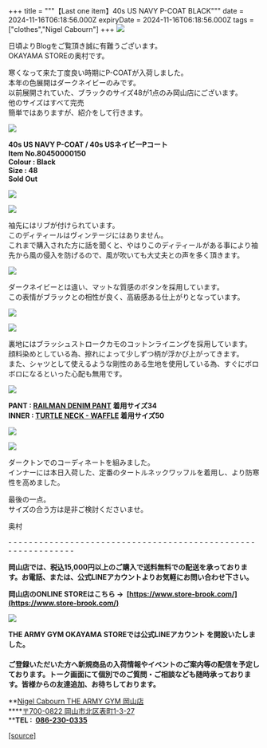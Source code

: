 +++
title = """【Last one item】40s US NAVY P-COAT BLACK"""
date = 2024-11-16T06:18:56.000Z
expiryDate = 2024-11-16T06:18:56.000Z
tags = ["clothes","Nigel Cabourn"]
+++
![](https://cdn.shopify.com/s/files/1/0094/9295/5196/files/IMG_6530_480x480.jpg?v=1731567631)

日頃よりBlogをご覧頂き誠に有難うございます。  
OKAYAMA STOREの奥村です。

寒くなって来た丁度良い時期にP-COATが入荷しました。  
本年の色展開はダークネイビーのみです。  
以前展開されていた、ブラックのサイズ48が1点のみ岡山店にございます。  
他のサイズはすべて完売  
簡単ではありますが、紹介をして行きます。

![](https://cdn.shopify.com/s/files/1/0094/9295/5196/files/IMG_6536_408a0630-8323-4dba-93b9-723c49f8ba92_480x480.jpg?v=1731567622)

**40s US NAVY P-COAT / 40s USネイビーPコート**  
**Item No.80450000150**  
**Colour : Black**  
**Size : 48  
Sold Out**

![](https://cdn.shopify.com/s/files/1/0094/9295/5196/files/IMG_6534_480x480.jpg?v=1731567617)

![](https://cdn.shopify.com/s/files/1/0094/9295/5196/files/IMG_6535_480x480.jpg?v=1731567628)

袖先にはリブが付けられています。  
このディティールはヴィンテージにはありません。  
これまで購入された方に話を聞くと、やはりこのディティールがある事により袖先から風の侵入を防げるので、風が吹いても大丈夫との声を多く頂きます。

![](https://cdn.shopify.com/s/files/1/0094/9295/5196/files/IMG_6533_1c832583-2ef2-4f62-8c14-37cb5eb305c3_480x480.jpg?v=1731567624)

ダークネイビーとは違い、マットな質感のボタンを採用しています。  
この表情がブラックとの相性が良く、高級感ある仕上がりとなっています。

![](https://cdn.shopify.com/s/files/1/0094/9295/5196/files/IMG_6541_de9ecbe4-ffc4-485d-9617-718198f8a362_480x480.jpg?v=1731567611)

![](https://cdn.shopify.com/s/files/1/0094/9295/5196/files/IMG_6544_602a6a6a-2bdc-428e-bb06-fda1d8b77deb_480x480.jpg?v=1731567633)

裏地にはブラッシュストロークカモのコットンライニングを採用しています。  
顔料染めとしている為、擦れによって少しずつ柄が浮かび上がってきます。  
また、シャツとして使えるような剛性のある生地を使用している為、すぐにボロボロになるといった心配も無用です。

![](https://cdn.shopify.com/s/files/1/0094/9295/5196/files/IMG_6616_480x480.jpg?v=1731736981)

**PANT : [RAILMAN DENIM PANT](https://cabourn.jp/products/80020050225?_pos=2&_fid=0f62cbe5d&_ss=c) 着用サイズ34**  
**INNER : [TURTLE NECK - WAFFLE](https://cabourn.jp/products/80490020025) 着用サイズ50**

![](https://cdn.shopify.com/s/files/1/0094/9295/5196/files/IMG_6663_43dd1c22-9241-421f-bda3-1f62f4f9e7bc_480x480.jpg?v=1731736981)

![](https://cdn.shopify.com/s/files/1/0094/9295/5196/files/IMG_6715_480x480.jpg?v=1731736981)

ダークトンでのコーディネートを組みました。  
インナーには本日入荷した、定番のタートルネックワッフルを着用し、より防寒性を高めました。

最後の一点。  
サイズの合う方は是非ご検討くださいませ。

奥村

\- - - - - - - - - - - - - - - - - - - - - - - - - - - - - - - - - - - - - - - - - - - - - - - - - - - - - - - - - - - - -

**岡山店では、税込15,000円以上のご購入で送料無料での配送を承っております。お電話、または、公式LINEアカウントよりお気軽にお問い合わせ下さい。**

**岡山店のONLINE STOREはこちら →  [https://www.store-brook.com/](https://www.store-brook.com/)**

[**![](https://cdn.shopify.com/s/files/1/0094/9295/5196/files/C3ACDCAF-AC90-451C-995C-F4581B898E88_480x480.png?v=1636880215)**](https://lin.ee/f1BgdWr)

**THE ARMY GYM OKAYAMA STOREでは公式LINEアカウント を開設いたしました。　  
　  
ご登録いただいた方へ新規商品の入荷情報やイベントのご案内等の配信を予定しております。トーク画面にて個別でのご質問・ご相談なども随時承っております。皆様からの友達追加、お待ちしております。**

**[Nigel Cabourn THE ARMY GYM 岡山店  
](http://www.cabourn.jp/okayama/ "Okayama Map")****[〒700-0822 岡山市北区表町1-3-27  
](http://www.cabourn.jp/okayama/#shop_info_access_wrap "Okayama ShopDetail")****TEL :  [086-230-0335](tel:0862300335 "Okayama Phone")**

[[source]](https://cabourn.jp/blogs/shop-info/okayama20241116)
